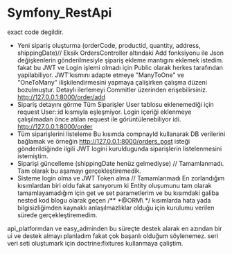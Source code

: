 # Symfony_RestApi

 exact code degildir. 

- Yeni sipariş oluşturma (orderCode, productid, quantity, address, shippingDate)// Eksik
OrdersController altındaki Add fonksiyonu ile Json değişkenlerin gönderilmesiyle şipariş ekleme mantıgını eklemek istedim. fakat bu JWT ve Login işlemi olmadı için Public olarak herkes tarafından yapilabiliyor. JWT'kısmını adapte etmeye "ManyToOne" ve "OneToMany" ilişkilendirmesini yapmaya çalişirken çalışma düzeni bozulmuştur. Detaylı ilerlemeyi Commitler üzerinden erişebilirsiniz.
http://127.0.0.1:8000/order/add
- Sipariş detayını görme 
Tüm Siparişler User tablosu eklenemediği için request User::id kısmıyla eşleşmiyor. Login içeriği eklenmeye çalışılmadan önce atılan request ile görüntülenebiliyor idi.
http://127.0.0.1:8000/order 
- Tüm siparişlerini listeleme
Bu kısımda compnayId kullanarak DB verilerini bağlamak ve örneğin http://127.0.0.1:8000/orders_post isteği gönderildiğinde ilgili JWT logini kuruldugunda siparişlerin listelenmesini istemiştim.
- Siparişi güncelleme (shippingDate henüz gelmediyse) // Tamamlanmadı.
Tam olarak bu aşamayı gerçekleştiremedik. 
- Sisteme login olma ve JWT Token alma // Tamamlanmadı
En zorlandığım kısımlardan biri oldu fakat sanıyorum ki Entity oluşumunu tam olarak tamamlayamadığım için get ve set parametlerim ve bu kısımdaki galiba nested kod blogu olarak geçen /** *@ORM\ */ kısımlarda hata yada bilgisizliğimden kaynaklı anlaşılmazlıklar olduğu için kurulumu verilen sürede gerçekleştiremedim.

api_platformdan ve easy_adminden bu süreçte destek alarak en azından bir ui ve destek almayı planladım fakat çok başarılı olduğum söylenemez.
seri veri seti oluştumark için doctrine:fixtures kullanmaya çaliştim.
